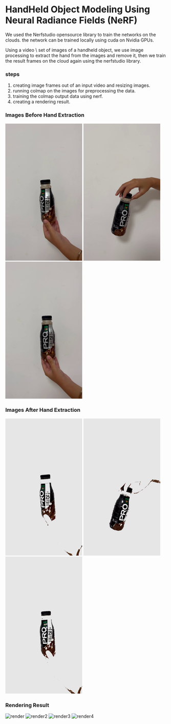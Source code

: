 # HandHeld Object Modeling Using Neural Radiance Fields (NeRF)
We used the Nerfstudio opensource library to train the networks on the clouds.
the network can be trained locally using cuda on Nvidia GPUs.

Using a video \ set of images of a handheld object, we use image processing to extract the hand from the images and remove it, then we train the result frames on the cloud again using the nerfstudio library.
### steps
1. creating image frames out of an input video and resizing images.
2. running colmap on the images for preprocessing the data.
3. training the colmap output data using nerf.
4. creating a rendering result.

### Images Before Hand Extraction
![example_image1](images/before_extracting_hand/example_image1.png)
![example_image2](images/before_extracting_hand/example_image2.png)
![example_image3](images/before_extracting_hand/example_image3.png)
### Images After Hand Extraction
![image_1](images/after_extracting_hand/image_1.png)
![image_2](images/after_extracting_hand/image_2.png)
![image_3](images/after_extracting_hand/image_3.png)
### Rendering Result
![render](renderResults/render.gif)
![render2](renderResults/render2.gif)
![render3](renderResults/render3.gif)
![render4](renderResults/render4.gif)
